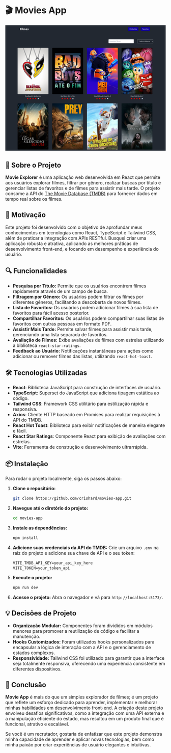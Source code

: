 # 🎬 Movies App

![alt text](image.png) <!-- Pode adicionar uma imagem representativa do projeto aqui -->

## 🚀 Sobre o Projeto

**Movie Explorer** é uma aplicação web desenvolvida em React que permite aos usuários explorar filmes, filtrar por gênero, realizar buscas por título e gerenciar listas de favoritos e de filmes para assistir mais tarde. O projeto consome a API do [The Movie Database (TMDB)](https://www.themoviedb.org/) para fornecer dados em tempo real sobre os filmes.

## 🧠 Motivação

Este projeto foi desenvolvido com o objetivo de aprofundar meus conhecimentos em tecnologias como React, TypeScript e Tailwind CSS, além de praticar a integração com APIs RESTful. Busquei criar uma aplicação robusta e atrativa, aplicando as melhores práticas de desenvolvimento front-end, e focando em desempenho e experiência do usuário.

## 🔍 Funcionalidades

- **Pesquisa por Título:** Permite que os usuários encontrem filmes rapidamente através de um campo de busca.
- **Filtragem por Gênero:** Os usuários podem filtrar os filmes por diferentes gêneros, facilitando a descoberta de novos filmes.
- **Lista de Favoritos:** Os usuários podem adicionar filmes à sua lista de favoritos para fácil acesso posterior.
- **Compartilhar Favoritos:** Os usuários podem compartilhar suas listas de favoritos com outras pessoas em formato PDF.
- **Assistir Mais Tarde:** Permite salvar filmes para assistir mais tarde, gerenciando uma lista separada de favoritos.
- **Avaliação de Filmes:** Exibe avaliações de filmes com estrelas utilizando a biblioteca `react-star-ratings`.
- **Feedback ao Usuário:** Notificações instantâneas para ações como adicionar ou remover filmes das listas, utilizando `react-hot-toast`.

## 🛠️ Tecnologias Utilizadas

- **React**: Biblioteca JavaScript para construção de interfaces de usuário.
- **TypeScript**: Superset do JavaScript que adiciona tipagem estática ao código.
- **Tailwind CSS**: Framework CSS utilitário para estilização rápida e responsiva.
- **Axios**: Cliente HTTP baseado em Promises para realizar requisições à API do TMDB.
- **React Hot Toast**: Biblioteca para exibir notificações de maneira elegante e fácil.
- **React Star Ratings**: Componente React para exibição de avaliações com estrelas.
- **Vite**: Ferramenta de construção e desenvolvimento ultrarrápida.

## 📦 Instalação

Para rodar o projeto localmente, siga os passos abaixo:

1. **Clone o repositório:**
   ```bash
   git clone https://github.com/crishard/movies-app.git
   ```

2. **Navegue até o diretório do projeto:**
   ```bash
   cd movies-app
   ```

3. **Instale as dependências:**
   ```bash
   npm install
   ```

4. **Adicione suas credenciais da API do TMDB:**
   Crie um arquivo `.env` na raiz do projeto e adicione sua chave de API e o seu token:
   ```plaintext
   VITE_TMDB_API_KEY=your_api_key_here
   VITE_TOKEN=your_token_api
   ```

5. **Execute o projeto:**
   ```bash
   npm run dev
   ```

6. **Acesse o projeto:**
   Abra o navegador e vá para `http://localhost:5173/`.

## 💡 Decisões de Projeto

- **Organização Modular:** Componentes foram divididos em módulos menores para promover a reutilização de código e facilitar a manutenção.
- **Hooks Customizados:** Foram utilizados hooks personalizados para encapsular a lógica de interação com a API e o gerenciamento de estados complexos.
- **Responsividade:** Tailwind CSS foi utilizado para garantir que a interface seja totalmente responsiva, oferecendo uma experiência consistente em diferentes dispositivos.

## 📝 Conclusão

**Movie App** é mais do que um simples explorador de filmes; é um projeto que reflete um esforço dedicado para aprender, implementar e melhorar minhas habilidades em desenvolvimento front-end. A criação deste projeto envolveu desafios significativos, como a integração com uma API externa e a manipulação eficiente do estado, mas resultou em um produto final que é funcional, atrativo e escalável.

Se você é um recrutador, gostaria de enfatizar que este projeto demonstra minha capacidade de aprender e aplicar novas tecnologias, bem como minha paixão por criar experiências de usuário elegantes e intuitivas.
